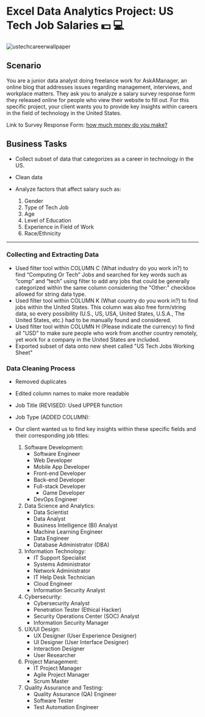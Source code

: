 # Excel Data Analytics Project: US Tech Job Salaries 💵 💻

![ustechcareerwallpaper](https://github.com/julesjuliano0721/Excel_Data_Analytics_Project-Salary_Survey/assets/136859698/234f88fb-beb0-47e1-8252-1a65ed69e347)

## Scenario
You are a junior data analyst doing freelance work for AskAManager, an online blog that addresses issues regarding management, interviews, and workplace matters. They ask you to analyze a salary survey response form they released online for people who view their website to fill out. For this specific project, your client wants you to provide key insights within careers in the field of technology in the United States.

Link to Survey Response Form: [how much money do you make?](https://www.askamanager.org/2021/04/how-much-money-do-you-make-4.html)


## Business Tasks

 - Collect subset of data that categorizes as a career in technology in the US.
 - Clean data
 - Analyze factors that affect salary such as:
   
   1. Gender
   2. Type of Tech Job 
   3. Age
   4. Level of Education
   5. Experience in Field of Work
   6. Race/Ethnicity


---


### Collecting and Extracting Data 

 - Used filter tool within COLUMN C (What industry do you work in?) to find “Computing Or Tech” Jobs and searched for key words such as “comp” and “tech” using filter to add any jobs that could be generally categorized within the same column considering the "Other:" checkbox allowed for string data type.
 - Used filter tool within COLUMN K (What country do you work in?) to find jobs within the United States. This column was also free form/string data, so every possibility  (U.S., US, USA, United States, U.S.A., The United States, etc.) had to be manually found and considered.
 - Used filter tool within COLUMN H (Please indicate the currency) to find all "USD" to make sure people who work from another country remotely, yet work for a company in the United States are included.
 - Exported subset of data onto new sheet called "US Tech Jobs Working Sheet"


### Data Cleaning Process

 - Removed duplicates
 - Edited column names to make more readable
 - Job Title (REVISED): Used UPPER function
 - Job Type (ADDED COLUMN):
 
  - Our client wanted us to find key insights within these specific fields and their corresponding job titles:    

   
     1. Software Development:
   	     - Software Engineer
  	      - Web Developer
      	  - Mobile App Developer
     	   - Front-end Developer
   	     - Back-end Developer
       	 - Full-stack Developer
     	   - Game Developer
       	 - DevOps Engineer
    2.	Data Science and Analytics:
       	 - Data Scientist
       	 - Data Analyst
       	 - Business Intelligence (BI) Analyst
       	 - Machine Learning Engineer
       	 - Data Engineer
       	 - Database Administrator (DBA)
    3.	Information Technology:
       	 - IT Support Specialist
       	 - Systems Administrator
       	 - Network Administrator
       	 - IT Help Desk Technician
       	 - Cloud Engineer
       	 - Information Security Analyst
    4.	Cybersecurity:
       	 - Cybersecurity Analyst
       	 - Penetration Tester (Ethical Hacker)
       	 - Security Operations Center (SOC) Analyst
       	 - Information Security Manager
    5.	UX/UI Design:
       	 - UX Designer (User Experience Designer)
       	 - UI Designer (User Interface Designer)
       	 - Interaction Designer
       	 - User Researcher
    6.	Project Management:
       	 - IT Project Manager
       	 - Agile Project Manager
       	 - Scrum Master
    7. Quality Assurance and Testing:
       	 - Quality Assurance (QA) Engineer
       	 - Software Tester
       	 - Test Automation Engineer








